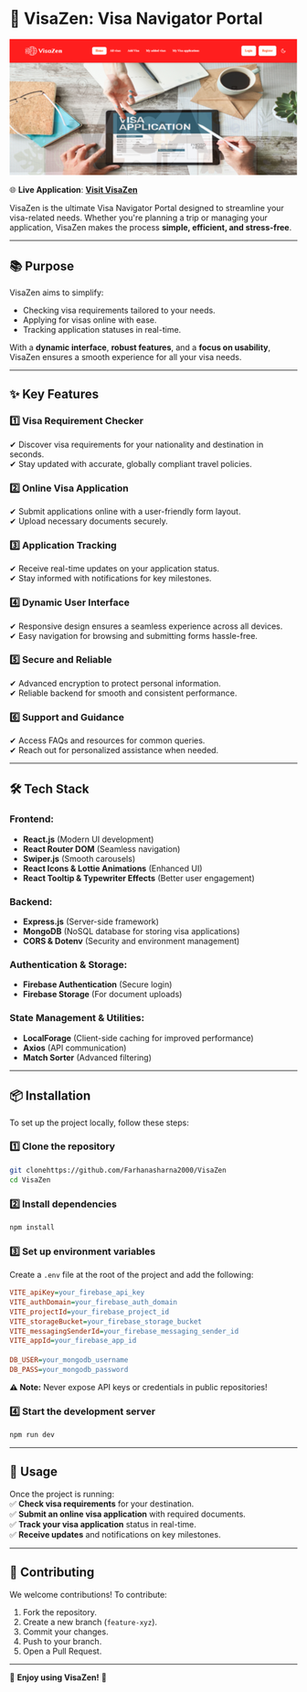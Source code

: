 
# 🛂 **VisaZen**: Visa Navigator Portal  

![VisaZen Banner](/client/public/visa.png)  

🌐 **Live Application**: [**Visit VisaZen**](https://visazen-b62f7.web.app)  

VisaZen is the ultimate Visa Navigator Portal designed to streamline your visa-related needs. Whether you're planning a trip or managing your application, VisaZen makes the process **simple, efficient, and stress-free**.  

---

## 📚 **Purpose**  

VisaZen aims to simplify:  
- Checking visa requirements tailored to your needs.  
- Applying for visas online with ease.  
- Tracking application statuses in real-time.  

With a **dynamic interface**, **robust features**, and a **focus on usability**, VisaZen ensures a smooth experience for all your visa needs.  

---

## ✨ **Key Features**  

### 1️⃣ **Visa Requirement Checker**  
✔ Discover visa requirements for your nationality and destination in seconds.  
✔ Stay updated with accurate, globally compliant travel policies.  

### 2️⃣ **Online Visa Application**  
✔ Submit applications online with a user-friendly form layout.  
✔ Upload necessary documents securely.  

### 3️⃣ **Application Tracking**  
✔ Receive real-time updates on your application status.  
✔ Stay informed with notifications for key milestones.  

### 4️⃣ **Dynamic User Interface**  
✔ Responsive design ensures a seamless experience across all devices.  
✔ Easy navigation for browsing and submitting forms hassle-free.  

### 5️⃣ **Secure and Reliable**  
✔ Advanced encryption to protect personal information.  
✔ Reliable backend for smooth and consistent performance.  

### 6️⃣ **Support and Guidance**  
✔ Access FAQs and resources for common queries.  
✔ Reach out for personalized assistance when needed.  

---

## 🛠 **Tech Stack**  

### **Frontend:**  
- **React.js** (Modern UI development)  
- **React Router DOM** (Seamless navigation)  
- **Swiper.js** (Smooth carousels)  
- **React Icons & Lottie Animations** (Enhanced UI)  
- **React Tooltip & Typewriter Effects** (Better user engagement)  

### **Backend:**  
- **Express.js** (Server-side framework)  
- **MongoDB** (NoSQL database for storing visa applications)  
- **CORS & Dotenv** (Security and environment management)  

### **Authentication & Storage:**  
- **Firebase Authentication** (Secure login)  
- **Firebase Storage** (For document uploads)  

### **State Management & Utilities:**  
- **LocalForage** (Client-side caching for improved performance)  
- **Axios** (API communication)  
- **Match Sorter** (Advanced filtering)  

---

## 📦 **Installation**  

To set up the project locally, follow these steps:

### 1️⃣ Clone the repository  
```sh
git clonehttps://github.com/Farhanasharna2000/VisaZen  
cd VisaZen  
```

### 2️⃣ Install dependencies  
```sh
npm install  
```

### 3️⃣ Set up environment variables  

Create a `.env` file at the root of the project and add the following:  

```ini
VITE_apiKey=your_firebase_api_key  
VITE_authDomain=your_firebase_auth_domain  
VITE_projectId=your_firebase_project_id  
VITE_storageBucket=your_firebase_storage_bucket  
VITE_messagingSenderId=your_firebase_messaging_sender_id  
VITE_appId=your_firebase_app_id  

DB_USER=your_mongodb_username  
DB_PASS=your_mongodb_password  
```

**⚠️ Note:** Never expose API keys or credentials in public repositories!  

### 4️⃣ Start the development server  
```sh
npm run dev  
```

---

## 🚀 **Usage**  

Once the project is running:  
✅ **Check visa requirements** for your destination.  
✅ **Submit an online visa application** with required documents.  
✅ **Track your visa application** status in real-time.  
✅ **Receive updates** and notifications on key milestones.  

---

## 🤝 **Contributing**  

We welcome contributions! To contribute:  
1. Fork the repository.  
2. Create a new branch (`feature-xyz`).  
3. Commit your changes.  
4. Push to your branch.  
5. Open a Pull Request.  

---

🎉 **Enjoy using VisaZen!** 🚀  
